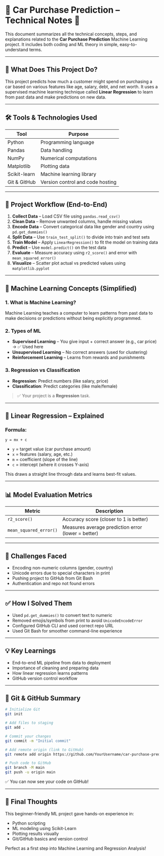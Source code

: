 # 🧠 Car Purchase Prediction – Technical Notes 📘

This document summarizes all the technical concepts, steps, and explanations related to the **Car Purchase Prediction** Machine Learning project. It includes both coding and ML theory in simple, easy-to-understand terms.

---

## 🚗 What Does This Project Do?

This project predicts how much a customer might spend on purchasing a car based on various features like age, salary, debt, and net worth. It uses a supervised machine learning technique called **Linear Regression** to learn from past data and make predictions on new data.

---

## 🛠 Tools & Technologies Used

| Tool            | Purpose                             |
|----------------|-------------------------------------|
| Python          | Programming language               |
| Pandas          | Data handling                      |
| NumPy           | Numerical computations             |
| Matplotlib      | Plotting data                      |
| Scikit-learn    | Machine learning library           |
| Git & GitHub    | Version control and code hosting   |

---

## 🔄 Project Workflow (End-to-End)

1. **Collect Data** – Load CSV file using `pandas.read_csv()`
2. **Clean Data** – Remove unwanted columns, handle missing values
3. **Encode Data** – Convert categorical data like gender and country using `pd.get_dummies()`
4. **Split Data** – Use `train_test_split()` to divide into train and test sets
5. **Train Model** – Apply `LinearRegression()` to fit the model on training data
6. **Predict** – Use `model.predict()` on the test data
7. **Evaluate** – Measure accuracy using `r2_score()` and error with `mean_squared_error()`
8. **Visualize** – Scatter plot actual vs predicted values using `matplotlib.pyplot`

---

## 🤖 Machine Learning Concepts (Simplified)

### 1. What is Machine Learning?
Machine Learning teaches a computer to learn patterns from past data to make decisions or predictions without being explicitly programmed.

### 2. Types of ML
- **Supervised Learning** – You give input + correct answer (e.g., car price) → ✅ Used here
- **Unsupervised Learning** – No correct answers (used for clustering)
- **Reinforcement Learning** – Learns from rewards and punishments

### 3. Regression vs Classification
- **Regression**: Predict numbers (like salary, price)
- **Classification**: Predict categories (like male/female)

> ✅ Your project is a **Regression** task.

---

## 📐 Linear Regression – Explained

### Formula:  
```
y = mx + c
```

- `y` = target value (car purchase amount)  
- `x` = features (salary, age, etc.)  
- `m` = coefficient (slope of the line)  
- `c` = intercept (where it crosses Y-axis)

This draws a straight line through data and learns best-fit values.

---

## 📊 Model Evaluation Metrics

| Metric           | Description                                          |
|------------------|------------------------------------------------------|
| `r2_score()`     | Accuracy score (closer to 1 is better)               |
| `mean_squared_error()` | Measures average prediction error (lower = better) |

---

## 🚧 Challenges Faced

- Encoding non-numeric columns (gender, country)
- Unicode errors due to special characters in print
- Pushing project to GitHub from Git Bash
- Authentication and repo not found errors

---

## ✅ How I Solved Them

- Used `pd.get_dummies()` to convert text to numeric
- Removed emojis/symbols from print to avoid `UnicodeEncodeError`
- Configured GitHub CLI and used correct repo URL
- Used Git Bash for smoother command-line experience

---

## 💡 Key Learnings

- End-to-end ML pipeline from data to deployment
- Importance of cleaning and preparing data
- How linear regression learns patterns
- GitHub version control workflow

---

## 📁 Git & GitHub Summary

```bash
# Initialize Git
git init

# Add files to staging
git add .

# Commit your changes
git commit -m "Initial commit"

# Add remote origin (link to GitHub)
git remote add origin https://github.com/YourUsername/car-purchase-prediction.git

# Push code to GitHub
git branch -M main
git push -u origin main
```

✅ You can now see your code on GitHub!

---

## 📌 Final Thoughts

This beginner-friendly ML project gave hands-on experience in:
- Python scripting
- ML modeling using Scikit-Learn
- Plotting results visually
- Git/GitHub basics and version control

Perfect as a first step into Machine Learning and Regression Analysis!
